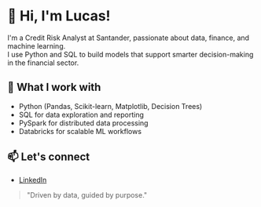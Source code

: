 # 👋 Hi, I'm Lucas!

I'm a Credit Risk Analyst at Santander, passionate about data, finance, and machine learning.  
I use Python and SQL to build models that support smarter decision-making in the financial sector.

## 🧠 What I work with
- Python (Pandas, Scikit-learn, Matplotlib, Decision Trees)
- SQL for data exploration and reporting
- PySpark for distributed data processing
- Databricks for scalable ML workflows

## 📫 Let's connect
- [LinkedIn](https://www.linkedin.com/in/lucas-mesquita-3948001a2)

> "Driven by data, guided by purpose."
